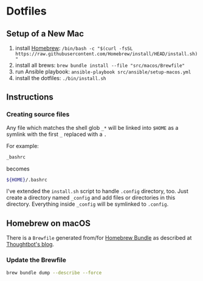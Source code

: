 # Dotfiles

## Setup of a New Mac

1. install [Homebrew](https://brew.sh/): `/bin/bash -c "$(curl -fsSL https://raw.githubusercontent.com/Homebrew/install/HEAD/install.sh)"`
1. install all brews:  `brew bundle install --file "src/macos/Brewfile"`
1. run Ansible playbook: `ansible-playbook src/ansible/setup-macos.yml`
1. install the dotfiles: `./bin/install.sh`

## Instructions

### Creating source files

Any file which matches the shell glob `_*` will be linked into `$HOME` as a symlink with the first `_`  replaced with a `.`

For example:

```bash
_bashrc
```

becomes

```bash
${HOME}/.bashrc
```

I've extended the `install.sh` script to handle `.config` directory, too. Just create a directory named `_config` and add files or directories in this directory. Everything inside `_config` will be symlinked to `.config`.

## Homebrew on macOS

There is a `Brewfile` generated from/for [Homebrew Bundle](https://github.com/Homebrew/homebrew-bundle) as described at [Thoughtbot's blog](https://thoughtbot.com/blog/brewfile-a-gemfile-but-for-homebrew).

### Update the Brewfile

```bash
brew bundle dump --describe --force
```
